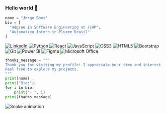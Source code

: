 ### Hello world 👋

```python
name = "Jorge Booz"
bio = [
  "Degree in Software Engineering at FIAP",
  "Automation Intern in Pluxee Brasil"
]
```

[![LinkedIn](https://img.shields.io/badge/mylinkedin-%230077B5.svg?style=for-the-badge&logo=linkedin&logoColor=white)](https://www.linkedin.com/in/jorge-booz-4038a2213/)
![Python](https://img.shields.io/badge/python-3670A0?style=for-the-badge&logo=python&logoColor=ffdd54)
![React](https://img.shields.io/badge/react-%2320232a.svg?style=for-the-badge&logo=react&logoColor=%2361DAFB)
![JavaScript](https://img.shields.io/badge/javascript-%23323330.svg?style=for-the-badge&logo=javascript&logoColor=%23F7DF1E)
![CSS3](https://img.shields.io/badge/css3-%231572B6.svg?style=for-the-badge&logo=css3&logoColor=white)
![HTML5](https://img.shields.io/badge/html5-%23E34F26.svg?style=for-the-badge&logo=html5&logoColor=white)
![Bootstrap](https://img.shields.io/badge/bootstrap-%238511FA.svg?style=for-the-badge&logo=bootstrap&logoColor=white)
![Git](https://img.shields.io/badge/git-%23F05033.svg?style=for-the-badge&logo=git&logoColor=white)
![Power Bi](https://img.shields.io/badge/power_bi-F2C811?style=for-the-badge&logo=powerbi&logoColor=black)
![Figma](https://img.shields.io/badge/figma-%23F24E1E.svg?style=for-the-badge&logo=figma&logoColor=white)
![Microsoft Office](https://img.shields.io/badge/Microsoft_Office-D83B01?style=for-the-badge&logo=microsoft-office&logoColor=white)



```python
thanks_message = """
Thank you for visiting my profile! I appreciate your time and interest. 
Feel free to explore my projects.
"""
print(name)
print("Bio:")
for i in bio:
    print("- ", i)
print(thanks_message)
```
<div>

  ![Snake animation](https://github.com/danielbped/danielbped/blob/output/github-contribution-grid-snake.svg)
  
</div>
